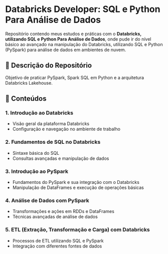 # Databricks Developer: SQL e Python Para Análise de Dados

Repositório contendo meus estudos e práticas com o **Databricks, utilizando SQL e Python Para Análise de Dados**, onde pude ir do nível básico ao avançado na manipulação do Databricks, utilizando SQL e Python (PySpark) para análise de dados em ambientes de nuvem.

## 📃 Descrição do Repositório

Objetivo de praticar PySpark, Spark SQL em Python e a arquitetura Databricks Lakehouse.

## 🔄 Conteúdos

### 1. Introdução ao Databricks
- Visão geral da plataforma Databricks
- Configuração e navegação no ambiente de trabalho

### 2. Fundamentos de SQL no Databricks
- Sintaxe básica do SQL
- Consultas avançadas e manipulação de dados

### 3. Introdução ao PySpark
- Fundamentos do PySpark e sua integração com o Databricks
- Manipulação de DataFrames e execução de operações básicas

### 4. Análise de Dados com PySpark
- Transformações e ações em RDDs e DataFrames
- Técnicas avançadas de análise de dados

### 5. ETL (Extração, Transformação e Carga) com Databricks
- Processos de ETL utilizando SQL e PySpark
- Integração com diferentes fontes de dados